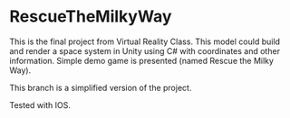 # RescueTheMilkyWay
This is the final project from Virtual Reality Class. This model could build and render a space system in Unity using C# with coordinates and other information. Simple demo game is presented (named Rescue the Milky Way). 

This branch is a simplified version of the project.

Tested with IOS.
